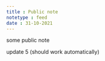 ```yaml
---
title : Public note
notetype : feed
date : 31-10-2021
---
```


some public note

update 5 (should work automatically)